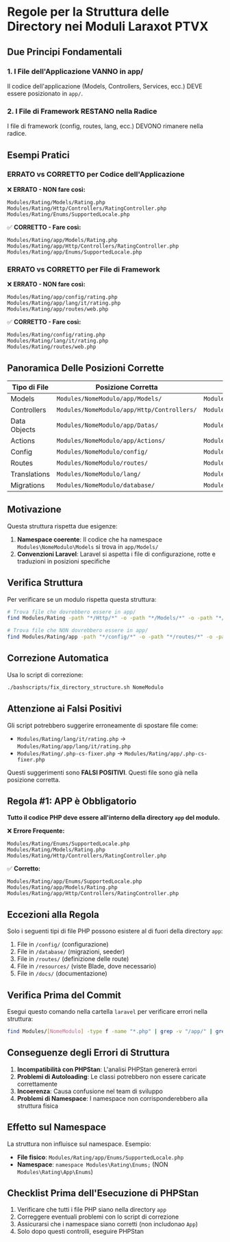 # Regole per la Struttura delle Directory nei Moduli Laraxot PTVX

## Due Principi Fondamentali

### 1. I File dell'Applicazione VANNO in app/
Il codice dell'applicazione (Models, Controllers, Services, ecc.) DEVE essere posizionato in `app/`.

### 2. I File di Framework RESTANO nella Radice
I file di framework (config, routes, lang, ecc.) DEVONO rimanere nella radice.

## Esempi Pratici

### ERRATO vs CORRETTO per Codice dell'Applicazione

❌ **ERRATO - NON fare così:**
```
Modules/Rating/Models/Rating.php
Modules/Rating/Http/Controllers/RatingController.php
Modules/Rating/Enums/SupportedLocale.php
```

✅ **CORRETTO - Fare così:**
```
Modules/Rating/app/Models/Rating.php
Modules/Rating/app/Http/Controllers/RatingController.php
Modules/Rating/app/Enums/SupportedLocale.php
```

### ERRATO vs CORRETTO per File di Framework

❌ **ERRATO - NON fare così:**
```
Modules/Rating/app/config/rating.php
Modules/Rating/app/lang/it/rating.php 
Modules/Rating/app/routes/web.php
```

✅ **CORRETTO - Fare così:**
```
Modules/Rating/config/rating.php
Modules/Rating/lang/it/rating.php
Modules/Rating/routes/web.php
```

## Panoramica Delle Posizioni Corrette

| Tipo di File | Posizione Corretta | Posizione Errata |
|--------------|-------------------|------------------|
| Models | `Modules/NomeModulo/app/Models/` | `Modules/NomeModulo/Models/` |
| Controllers | `Modules/NomeModulo/app/Http/Controllers/` | `Modules/NomeModulo/Http/Controllers/` |
| Data Objects | `Modules/NomeModulo/app/Datas/` | `Modules/NomeModulo/Datas/` |
| Actions | `Modules/NomeModulo/app/Actions/` | `Modules/NomeModulo/Actions/` |
| Config | `Modules/NomeModulo/config/` | `Modules/NomeModulo/app/config/` |
| Routes | `Modules/NomeModulo/routes/` | `Modules/NomeModulo/app/routes/` |
| Translations | `Modules/NomeModulo/lang/` | `Modules/NomeModulo/app/lang/` |
| Migrations | `Modules/NomeModulo/database/` | `Modules/NomeModulo/app/database/` |

## Motivazione

Questa struttura rispetta due esigenze:
1. **Namespace coerente**: Il codice che ha namespace `Modules\NomeModulo\Models` si trova in `app/Models/`
2. **Convenzioni Laravel**: Laravel si aspetta i file di configurazione, rotte e traduzioni in posizioni specifiche

## Verifica Struttura

Per verificare se un modulo rispetta questa struttura:

```bash
# Trova file che dovrebbero essere in app/
find Modules/Rating -path "*/Http/*" -o -path "*/Models/*" -o -path "*/Enums/*" | grep -v "/app/"

# Trova file che NON dovrebbero essere in app/
find Modules/Rating/app -path "*/config/*" -o -path "*/routes/*" -o -path "*/lang/*"
```

## Correzione Automatica

Usa lo script di correzione:

```bash
./bashscripts/fix_directory_structure.sh NomeModulo
```

## Attenzione ai Falsi Positivi

Gli script potrebbero suggerire erroneamente di spostare file come:
- `Modules/Rating/lang/it/rating.php` → `Modules/Rating/app/lang/it/rating.php`
- `Modules/Rating/.php-cs-fixer.php` → `Modules/Rating/app/.php-cs-fixer.php`

Questi suggerimenti sono **FALSI POSITIVI**. Questi file sono già nella posizione corretta.

## Regola #1: APP è Obbligatorio

**Tutto il codice PHP deve essere all'interno della directory `app` del modulo.**

❌ **Errore Frequente:**
```
Modules/Rating/Enums/SupportedLocale.php
Modules/Rating/Models/Rating.php
Modules/Rating/Http/Controllers/RatingController.php
```

✅ **Corretto:**
```
Modules/Rating/app/Enums/SupportedLocale.php
Modules/Rating/app/Models/Rating.php
Modules/Rating/app/Http/Controllers/RatingController.php
```

## Eccezioni alla Regola

Solo i seguenti tipi di file PHP possono esistere al di fuori della directory `app`:

1. File in `/config/` (configurazione)
2. File in `/database/` (migrazioni, seeder)
3. File in `/routes/` (definizione delle route)
4. File in `/resources/` (viste Blade, dove necessario)
5. File in `/docs/` (documentazione)

## Verifica Prima del Commit

Esegui questo comando nella cartella `laravel` per verificare errori nella struttura:

```bash
find Modules/[NomeModulo] -type f -name "*.php" | grep -v "/app/" | grep -v "/config/" | grep -v "/database/" | grep -v "/routes/" | grep -v "/resources/" | grep -v "/docs/"
```

## Conseguenze degli Errori di Struttura

1. **Incompatibilità con PHPStan**: L'analisi PHPStan genererà errori
2. **Problemi di Autoloading**: Le classi potrebbero non essere caricate correttamente
3. **Incoerenza**: Causa confusione nel team di sviluppo
4. **Problemi di Namespace**: I namespace non corrisponderebbero alla struttura fisica

## Effetto sul Namespace

La struttura non influisce sul namespace. Esempio:

- **File fisico**: `Modules/Rating/app/Enums/SupportedLocale.php`
- **Namespace**: `namespace Modules\Rating\Enums;` (NON `Modules\Rating\App\Enums`)

## Checklist Prima dell'Esecuzione di PHPStan

1. Verificare che tutti i file PHP siano nella directory `app`
2. Correggere eventuali problemi con lo script di correzione
3. Assicurarsi che i namespace siano corretti (non includonao `App`)
4. Solo dopo questi controlli, eseguire PHPStan 